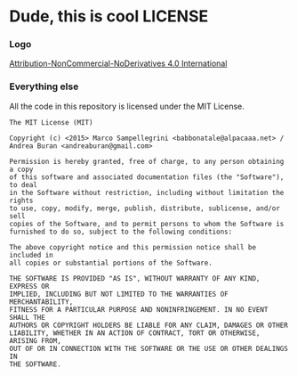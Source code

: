 

# Dude, this is cool LICENSE

### Logo
[Attribution-NonCommercial-NoDerivatives 4.0 International](http://creativecommons.org/licenses/by-nc-nd/4.0/)


### Everything else

All the code in this repository is licensed under the MIT License.

    The MIT License (MIT)

    Copyright (c) <2015> Marco Sampellegrini <babbonatale@alpacaaa.net> / Andrea Buran <andreaburan@gmail.com>

    Permission is hereby granted, free of charge, to any person obtaining a copy
    of this software and associated documentation files (the "Software"), to deal
    in the Software without restriction, including without limitation the rights
    to use, copy, modify, merge, publish, distribute, sublicense, and/or sell
    copies of the Software, and to permit persons to whom the Software is
    furnished to do so, subject to the following conditions:

    The above copyright notice and this permission notice shall be included in
    all copies or substantial portions of the Software.

    THE SOFTWARE IS PROVIDED "AS IS", WITHOUT WARRANTY OF ANY KIND, EXPRESS OR
    IMPLIED, INCLUDING BUT NOT LIMITED TO THE WARRANTIES OF MERCHANTABILITY,
    FITNESS FOR A PARTICULAR PURPOSE AND NONINFRINGEMENT. IN NO EVENT SHALL THE
    AUTHORS OR COPYRIGHT HOLDERS BE LIABLE FOR ANY CLAIM, DAMAGES OR OTHER
    LIABILITY, WHETHER IN AN ACTION OF CONTRACT, TORT OR OTHERWISE, ARISING FROM,
    OUT OF OR IN CONNECTION WITH THE SOFTWARE OR THE USE OR OTHER DEALINGS IN
    THE SOFTWARE.
